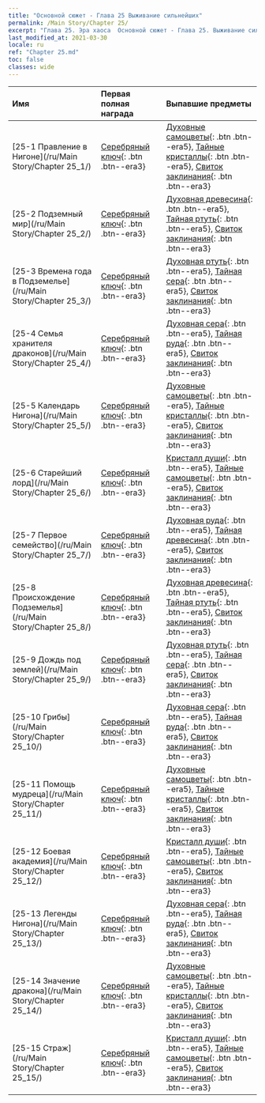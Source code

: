 ```yaml
---
title: "Основной сюжет - Глава 25 Выживание сильнейших"
permalink: /Main Story/Chapter 25/
excerpt: "Глава 25. Эра хаоса  Основной сюжет - Глава 25. Выживание сильнейших"
last_modified_at: 2021-03-30
locale: ru
ref: "Chapter 25.md"
toc: false
classes: wide
---
```


  | Имя |  Первая полная награда | Выпавшие предметы |
  |:------------|:------------|:------------| 
  | [25-1 Правление в Нигоне](/ru/Main Story/Chapter 25_1/) | [Серебряный ключ](/ru/Items/con_693/){: .btn .btn--era3} | [Духовные самоцветы](/ru/Items/mat_86/){: .btn .btn--era5}, [Тайные кристаллы](/ru/Items/mat_80/){: .btn .btn--era5}, [Свиток заклинания](/ru/Items/con_694/){: .btn .btn--era3} |
  | [25-2 Подземный мир](/ru/Main Story/Chapter 25_2/) | [Серебряный ключ](/ru/Items/con_693/){: .btn .btn--era3} | [Духовная древесина](/ru/Items/mat_83/){: .btn .btn--era5}, [Тайная ртуть](/ru/Items/mat_77/){: .btn .btn--era5}, [Свиток заклинания](/ru/Items/con_694/){: .btn .btn--era3} |
  | [25-3 Времена года в Подземелье](/ru/Main Story/Chapter 25_3/) | [Серебряный ключ](/ru/Items/con_693/){: .btn .btn--era3} | [Духовная ртуть](/ru/Items/mat_84/){: .btn .btn--era5}, [Тайная сера](/ru/Items/mat_78/){: .btn .btn--era5}, [Свиток заклинания](/ru/Items/con_694/){: .btn .btn--era3} |
  | [25-4 Семья хранителя драконов](/ru/Main Story/Chapter 25_4/) | [Серебряный ключ](/ru/Items/con_693/){: .btn .btn--era3} | [Духовная сера](/ru/Items/mat_85/){: .btn .btn--era5}, [Тайная руда](/ru/Items/mat_75/){: .btn .btn--era5}, [Свиток заклинания](/ru/Items/con_694/){: .btn .btn--era3} |
  | [25-5 Календарь Нигона](/ru/Main Story/Chapter 25_5/) | [Серебряный ключ](/ru/Items/con_693/){: .btn .btn--era3} | [Духовные самоцветы](/ru/Items/mat_86/){: .btn .btn--era5}, [Тайные кристаллы](/ru/Items/mat_80/){: .btn .btn--era5}, [Свиток заклинания](/ru/Items/con_694/){: .btn .btn--era3} |
  | [25-6 Старейший лорд](/ru/Main Story/Chapter 25_6/) | [Серебряный ключ](/ru/Items/con_693/){: .btn .btn--era3} | [Кристалл души](/ru/Items/mat_87/){: .btn .btn--era5}, [Тайные самоцветы](/ru/Items/mat_79/){: .btn .btn--era5}, [Свиток заклинания](/ru/Items/con_694/){: .btn .btn--era3} |
  | [25-7 Первое семейство](/ru/Main Story/Chapter 25_7/) | [Серебряный ключ](/ru/Items/con_693/){: .btn .btn--era3} | [Духовная руда](/ru/Items/mat_82/){: .btn .btn--era5}, [Тайная древесина](/ru/Items/mat_76/){: .btn .btn--era5}, [Свиток заклинания](/ru/Items/con_694/){: .btn .btn--era3} |
  | [25-8 Происхождение Подземелья](/ru/Main Story/Chapter 25_8/) | [Серебряный ключ](/ru/Items/con_693/){: .btn .btn--era3} | [Духовная древесина](/ru/Items/mat_83/){: .btn .btn--era5}, [Тайная ртуть](/ru/Items/mat_77/){: .btn .btn--era5}, [Свиток заклинания](/ru/Items/con_694/){: .btn .btn--era3} |
  | [25-9 Дождь под землей](/ru/Main Story/Chapter 25_9/) | [Серебряный ключ](/ru/Items/con_693/){: .btn .btn--era3} | [Духовная ртуть](/ru/Items/mat_84/){: .btn .btn--era5}, [Тайная сера](/ru/Items/mat_78/){: .btn .btn--era5}, [Свиток заклинания](/ru/Items/con_694/){: .btn .btn--era3} |
  | [25-10 Грибы](/ru/Main Story/Chapter 25_10/) | [Серебряный ключ](/ru/Items/con_693/){: .btn .btn--era3} | [Духовная сера](/ru/Items/mat_85/){: .btn .btn--era5}, [Тайная руда](/ru/Items/mat_75/){: .btn .btn--era5}, [Свиток заклинания](/ru/Items/con_694/){: .btn .btn--era3} |
  | [25-11 Помощь мудреца](/ru/Main Story/Chapter 25_11/) | [Серебряный ключ](/ru/Items/con_693/){: .btn .btn--era3} | [Духовные самоцветы](/ru/Items/mat_86/){: .btn .btn--era5}, [Тайные кристаллы](/ru/Items/mat_80/){: .btn .btn--era5}, [Свиток заклинания](/ru/Items/con_694/){: .btn .btn--era3} |
  | [25-12 Боевая академия](/ru/Main Story/Chapter 25_12/) | [Серебряный ключ](/ru/Items/con_693/){: .btn .btn--era3} | [Кристалл души](/ru/Items/mat_87/){: .btn .btn--era5}, [Тайные самоцветы](/ru/Items/mat_79/){: .btn .btn--era5}, [Свиток заклинания](/ru/Items/con_694/){: .btn .btn--era3} |
  | [25-13 Легенды Нигона](/ru/Main Story/Chapter 25_13/) | [Серебряный ключ](/ru/Items/con_693/){: .btn .btn--era3} | [Духовная сера](/ru/Items/mat_85/){: .btn .btn--era5}, [Тайная руда](/ru/Items/mat_75/){: .btn .btn--era5}, [Свиток заклинания](/ru/Items/con_694/){: .btn .btn--era3} |
  | [25-14 Значение дракона](/ru/Main Story/Chapter 25_14/) | [Серебряный ключ](/ru/Items/con_693/){: .btn .btn--era3} | [Духовные самоцветы](/ru/Items/mat_86/){: .btn .btn--era5}, [Тайные кристаллы](/ru/Items/mat_80/){: .btn .btn--era5}, [Свиток заклинания](/ru/Items/con_694/){: .btn .btn--era3} |
  | [25-15 Страж](/ru/Main Story/Chapter 25_15/) | [Серебряный ключ](/ru/Items/con_693/){: .btn .btn--era3} | [Кристалл души](/ru/Items/mat_87/){: .btn .btn--era5}, [Тайные самоцветы](/ru/Items/mat_79/){: .btn .btn--era5}, [Свиток заклинания](/ru/Items/con_694/){: .btn .btn--era3} |
